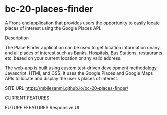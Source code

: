 # bc-20-places-finder
A Front-end application that provides users the opportunity to easily locate places of interest using the Google Places API.

Description

The Place Finder application can be used to get location information onany and all places of interest such as Banks, Hospitals, Bus Stations, restaurants etc. based on your current location or any valid address.

The web-app is built using custom test-driven development methodology, Javascript, HTMl, and CSS. It uses the Google Places and Google Maps APIs to locate and display the user's places of interest.

SITE URL
https://mbilesanmi.github.io/bc-20-places-finder/

CURRENT FEATURES

FUTURE FEEATURES
Responsive UI
